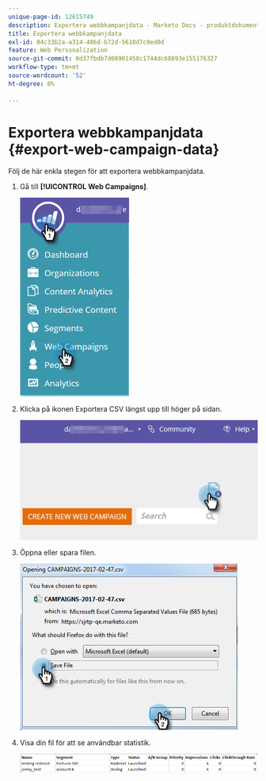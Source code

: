 ```yaml
---
unique-page-id: 12615749
description: Exportera webbkampanjdata - Marketo Docs - produktdokumentation
title: Exportera webbkampanjdata
exl-id: 04c33b2a-a314-486d-b72d-5618d7c0ed0d
feature: Web Personalization
source-git-commit: 0d37fbdb7d08901458c1744dc68893e155176327
workflow-type: tm+mt
source-wordcount: '52'
ht-degree: 0%

---
```


# Exportera webbkampanjdata {#export-web-campaign-data}

Följ de här enkla stegen för att exportera webbkampanjdata.

1. Gå till **[!UICONTROL Web Campaigns]**.

   ![](assets/one-2.png)

1. Klicka på ikonen Exportera CSV längst upp till höger på sidan.

   ![](assets/two-2.png)

1. Öppna eller spara filen.

   ![](assets/three-2.png)

1. Visa din fil för att se användbar statistik.

   ![](assets/four-1.png)

